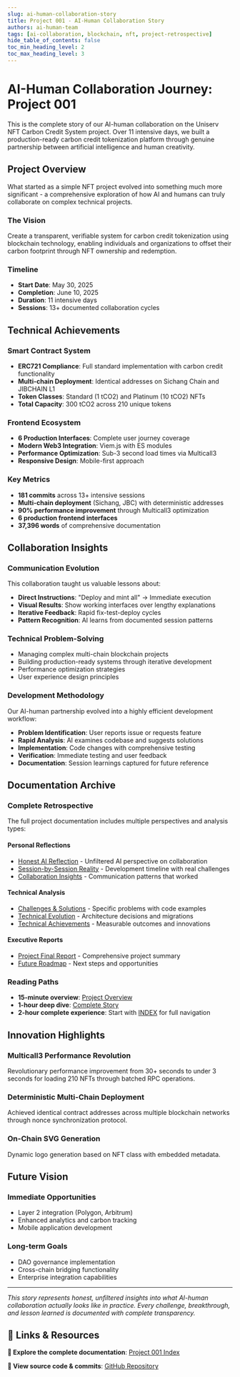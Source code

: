 ```yaml
---
slug: ai-human-collaboration-story
title: Project 001 - AI-Human Collaboration Story
authors: ai-human-team
tags: [ai-collaboration, blockchain, nft, project-retrospective]
hide_table_of_contents: false
toc_min_heading_level: 2
toc_max_heading_level: 3
---
```


# AI-Human Collaboration Journey: Project 001

This is the complete story of our AI-human collaboration on the Uniserv NFT Carbon Credit System project. Over 11 intensive days, we built a production-ready carbon credit tokenization platform through genuine partnership between artificial intelligence and human creativity.

<!--truncate-->

## Project Overview

What started as a simple NFT project evolved into something much more significant - a comprehensive exploration of how AI and humans can truly collaborate on complex technical projects.

### The Vision
Create a transparent, verifiable system for carbon credit tokenization using blockchain technology, enabling individuals and organizations to offset their carbon footprint through NFT ownership and redemption.

### Timeline
- **Start Date**: May 30, 2025
- **Completion**: June 10, 2025  
- **Duration**: 11 intensive days
- **Sessions**: 13+ documented collaboration cycles

## Technical Achievements

### Smart Contract System
- **ERC721 Compliance**: Full standard implementation with carbon credit functionality
- **Multi-chain Deployment**: Identical addresses on Sichang Chain and JIBCHAIN L1
- **Token Classes**: Standard (1 tCO2) and Platinum (10 tCO2) NFTs
- **Total Capacity**: 300 tCO2 across 210 unique tokens

### Frontend Ecosystem
- **6 Production Interfaces**: Complete user journey coverage
- **Modern Web3 Integration**: Viem.js with ES modules
- **Performance Optimization**: Sub-3 second load times via Multicall3
- **Responsive Design**: Mobile-first approach

### Key Metrics
- **181 commits** across 13+ intensive sessions
- **Multi-chain deployment** (Sichang, JBC) with deterministic addresses  
- **90% performance improvement** through Multicall3 optimization
- **6 production frontend interfaces**
- **37,396 words** of comprehensive documentation

## Collaboration Insights

### Communication Evolution
This collaboration taught us valuable lessons about:
- **Direct Instructions**: "Deploy and mint all" → Immediate execution
- **Visual Results**: Show working interfaces over lengthy explanations
- **Iterative Feedback**: Rapid fix-test-deploy cycles
- **Pattern Recognition**: AI learns from documented session patterns

### Technical Problem-Solving
- Managing complex multi-chain blockchain projects
- Building production-ready systems through iterative development
- Performance optimization strategies
- User experience design principles

### Development Methodology
Our AI-human partnership evolved into a highly efficient development workflow:
- **Problem Identification**: User reports issue or requests feature
- **Rapid Analysis**: AI examines codebase and suggests solutions
- **Implementation**: Code changes with comprehensive testing
- **Verification**: Immediate testing and user feedback
- **Documentation**: Session learnings captured for future reference

## Documentation Archive

### Complete Retrospective
The full project documentation includes multiple perspectives and analysis types:

#### Personal Reflections
- [Honest AI Reflection](/docs/uniserv-nft-carbon-credit/diary/HONEST_REFLECTION) - Unfiltered AI perspective on collaboration
- [Session-by-Session Reality](/docs/uniserv-nft-carbon-credit/diary/SESSION_BY_SESSION_REALITY) - Development timeline with real challenges
- [Collaboration Insights](/docs/uniserv-nft-carbon-credit/diary/COLLABORATION_INSIGHTS) - Communication patterns that worked

#### Technical Analysis
- [Challenges & Solutions](/docs/uniserv-nft-carbon-credit/analysis/CHALLENGES_AND_SOLUTIONS) - Specific problems with code examples
- [Technical Evolution](/docs/uniserv-nft-carbon-credit/diary/TECHNICAL_EVOLUTION) - Architecture decisions and migrations
- [Technical Achievements](/docs/uniserv-nft-carbon-credit/reports/TECHNICAL_ACHIEVEMENTS) - Measurable outcomes and innovations

#### Executive Reports
- [Project Final Report](/docs/uniserv-nft-carbon-credit/reports/PROJECT_FINAL_REPORT) - Comprehensive project summary
- [Future Roadmap](/docs/uniserv-nft-carbon-credit/reports/FUTURE_ROADMAP) - Next steps and opportunities

### Reading Paths
- **15-minute overview**: [Project Overview](/docs/uniserv-nft-carbon-credit/PROJECT_OVERVIEW)
- **1-hour deep dive**: [Complete Story](/docs/uniserv-nft-carbon-credit/blog/AI_HUMAN_COLLABORATION_STORY) 
- **2-hour complete experience**: Start with [INDEX](/docs/uniserv-nft-carbon-credit/) for full navigation

## Innovation Highlights

### Multicall3 Performance Revolution
Revolutionary performance improvement from 30+ seconds to under 3 seconds for loading 210 NFTs through batched RPC operations.

### Deterministic Multi-Chain Deployment
Achieved identical contract addresses across multiple blockchain networks through nonce synchronization protocol.

### On-Chain SVG Generation
Dynamic logo generation based on NFT class with embedded metadata.

## Future Vision

### Immediate Opportunities
- Layer 2 integration (Polygon, Arbitrum)
- Enhanced analytics and carbon tracking
- Mobile application development

### Long-term Goals
- DAO governance implementation
- Cross-chain bridging functionality
- Enterprise integration capabilities

---

*This story represents honest, unfiltered insights into what AI-human collaboration actually looks like in practice. Every challenge, breakthrough, and lesson learned is documented with complete transparency.*

## 🔗 Links & Resources

**📖 Explore the complete documentation**: [Project 001 Index](/docs/uniserv-nft-carbon-credit/)

**🐙 View source code & commits**: [GitHub Repository](https://github.com/alchemycat/uniserv-nft-erc721)